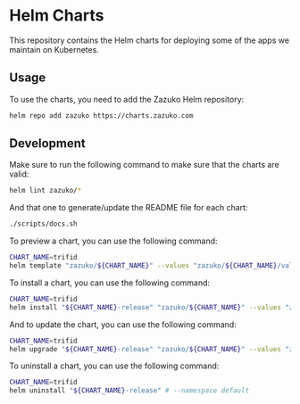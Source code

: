 # Helm Charts

This repository contains the Helm charts for deploying some of the apps we maintain on Kubernetes.

## Usage

To use the charts, you need to add the Zazuko Helm repository:

```sh
helm repo add zazuko https://charts.zazuko.com
```

## Development

Make sure to run the following command to make sure that the charts are valid:

```sh
helm lint zazuko/*
```

And that one to generate/update the README file for each chart:

```sh
./scripts/docs.sh
```

To preview a chart, you can use the following command:

```sh
CHART_NAME=trifid
helm template "zazuko/${CHART_NAME}" --values "zazuko/${CHART_NAME}/values.yaml"
```

To install a chart, you can use the following command:

```sh
CHART_NAME=trifid
helm install "${CHART_NAME}-release" "zazuko/${CHART_NAME}" --values "zazuko/${CHART_NAME}/values.yaml" # --namespace default
```

And to update the chart, you can use the following command:

```sh
CHART_NAME=trifid
helm upgrade "${CHART_NAME}-release" "zazuko/${CHART_NAME}" --values "zazuko/${CHART_NAME}/values.yaml" # --namespace default
```

To uninstall a chart, you can use the following command:

```sh
CHART_NAME=trifid
helm uninstall "${CHART_NAME}-release" # --namespace default
```
